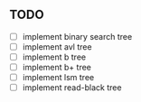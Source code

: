 ## TODO
* [ ] implement binary search tree
* [ ] implement avl tree
* [ ] implement b tree
* [ ] implement b+ tree
* [ ] implement lsm tree
* [ ] implement read-black tree